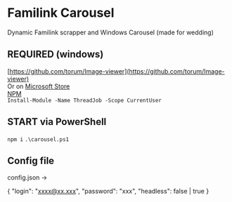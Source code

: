# Familink Carousel
Dynamic Familink scrapper and Windows Carousel (made for wedding)

## REQUIRED (windows)
[https://github.com/torum/Image-viewer](https://github.com/torum/Image-viewer)   
Or on [Microsoft Store](https://www.microsoft.com/fr-fr/p/simple-image-viewer/9nnzpqd4wjck?rtc=1&activetab=pivot:overviewtab)   
[NPM](https://nodejs.org/en/download/)   
`Install-Module -Name ThreadJob -Scope CurrentUser`   

## START via PowerShell
`npm i`
`.\carousel.ps1`

## Config file
config.json -> 

{
	"login": "xxxx@xx.xxx",
	"password": "xxx",
	"headless": false | true
}
